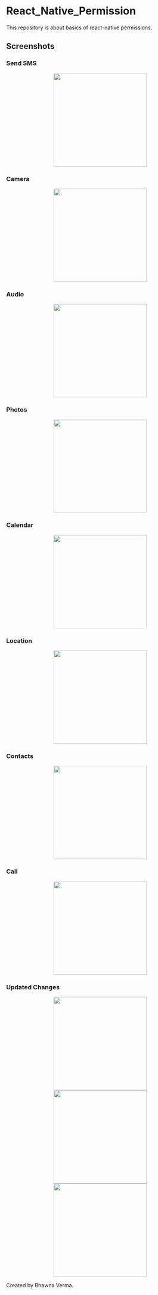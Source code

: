 # React_Native_Permission
This repository is about basics of react-native permissions. 

## Screenshots

### Send SMS
<div align="center">
  <img src="images/S1.png" width="250">
  </div>


### Camera
<div align="center">
  <img src="images/S2.png" width="250">
  </div>
  
  
### Audio
<div align="center">
  <img src="images/S3.png" width="250">
  </div>
  

### Photos
<div align="center">
  <img src="images/S4.png" width="250">
  </div>
  
  
### Calendar
<div align="center">
  <img src="images/S5.png" width="250">
  </div>
  
  
### Location
<div align="center">
  <img src="images/S6.png" width="250">
  </div>
  
  ### Contacts
<div align="center">
  <img src="images/S7.png" width="250">
  </div>
  
  
  
  ### Call
<div align="center">
  <img src="images/S8.png" width="250">
  </div>
  
  
   ###  Updated Changes 
<div align="center">
  <img src="images/S9.PNG" width="250">
  </div>
  

<div align="center">
  <img src="images/S10.png" width="250">
  </div>
  

<div align="center">
  <img src="images/S11.png" width="250">
  </div>

Created by Bhawna Verma.
